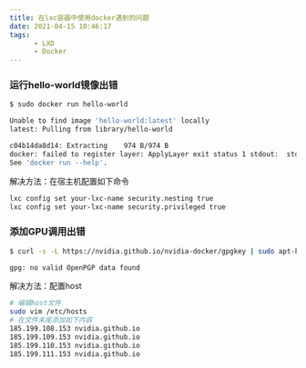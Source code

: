 ```yaml
---
title: 在lxc容器中使用docker遇到的问题
date: 2021-04-15 10:46:17
tags:
      - LXD 
      - Docker
---
```


### 运行hello-world镜像出错

```bash
$ sudo docker run hello-world

Unable to find image 'hello-world:latest' locally
latest: Pulling from library/hello-world

c04b14da8d14: Extracting    974 B/974 B
docker: failed to register layer: ApplyLayer exit status 1 stdout:  stderr: permission denied.
See 'docker run --help'.
```

解决方法：在宿主机配置如下命令

```bash
lxc config set your-lxc-name security.nesting true
lxc config set your-lxc-name security.privileged true
```


### 添加GPU调用出错

```bash
$ curl -s -L https://nvidia.github.io/nvidia-docker/gpgkey | sudo apt-key add -

gpg: no valid OpenPGP data found
```

解决方法：配置host

```bash
# 编辑host文件
sudo vim /etc/hosts
# 在文件末尾添加如下内容
185.199.108.153 nvidia.github.io
185.199.109.153 nvidia.github.io
185.199.110.153 nvidia.github.io
185.199.111.153 nvidia.github.io
```
